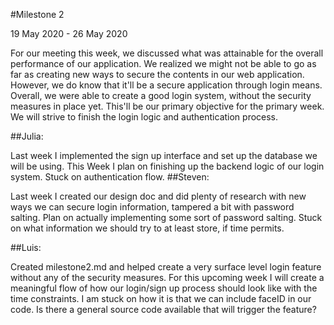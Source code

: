 #Milestone 2

19 May 2020 - 26 May 2020

For our meeting this week, we discussed what was attainable for the overall performance of our application. We realized we 
might not be able to go as far as creating new ways to secure the contents in our web application. 
However, we do know that it'll be a secure application through login means. Overall, we were able to create
a good login system, without the security measures in place yet. This'll be our primary objective for the primary week.
We will strive to finish the login logic and authentication process.

##Julia:

Last week I implemented the sign up interface and set up the database we will be using.
This Week I plan on finishing up the backend logic of our login system.
Stuck on authentication flow.
##Steven:

Last week I created our design doc and did plenty of research with new ways we can secure login information, tampered a bit with password salting.
Plan on actually implementing some sort of password salting.
Stuck on what information we should try to at least store, if time permits.

##Luis:

Created milestone2.md and helped create a very surface level login feature without any of the security measures.
For this upcoming week I will create a meaningful flow of how our login/sign up process should look like with the time constraints.
I am stuck on how it is that we can include faceID in our code. Is there a general source code available that will trigger the feature?
